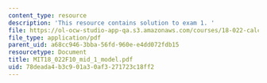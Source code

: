 ```yaml
---
content_type: resource
description: 'This resource contains solution to exam 1. '
file: https://ol-ocw-studio-app-qa.s3.amazonaws.com/courses/18-022-calculus-of-several-variables-fall-2010/78deada4b3c901a30af3271723c18ff2_MIT18_022F10_mid_1_model.pdf
file_type: application/pdf
parent_uid: a68cc946-3bba-56fd-960e-e4dd072fdb15
resourcetype: Document
title: MIT18_022F10_mid_1_model.pdf
uid: 78deada4-b3c9-01a3-0af3-271723c18ff2
---
```

